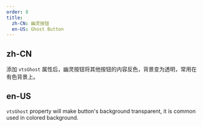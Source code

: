 ```yaml
---
order: 8
title:
  zh-CN: 幽灵按钮
  en-US: Ghost Button
---
```


## zh-CN

添加 `vtsGhost` 属性后，幽灵按钮将其他按钮的内容反色，背景变为透明，常用在有色背景上。

## en-US

`vtsGhost` property will make button's background transparent, it is common used in colored background.
